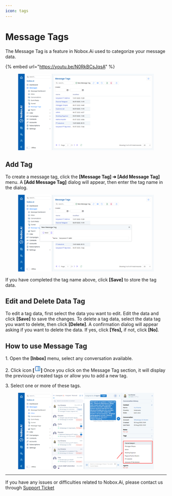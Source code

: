```yaml
---
icon: tags
---
```


# Message Tags

The Message Tag is a feature in Nobox.Ai used to categorize your message data.

{% embed url="https://youtu.be/N0RkBCsJqsA" %}

<figure><img src="../../.gitbook/assets/Message Tags.png" alt=""><figcaption></figcaption></figure>

## **Add Tag**

To create a message tag, click the **\[Message Tag] ➔ \[Add Message Tag]** menu. A **\[Add Message Tag]** dialog will appear, then enter the tag name in the dialog.

<figure><img src="../../.gitbook/assets/New Message Tag .png" alt=""><figcaption></figcaption></figure>

If you have completed the tag name above, click **\[Save]** to store the tag data.

## **Edit and Delete Data Tag**

To edit a tag data, first select the data you want to edit. Edit the data and click **\[Save]** to save the changes. To delete a tag data, select the data tag you want to delete, then click **\[Delete]**. A confirmation dialog will appear asking if you want to delete the data. If yes, click **\[Yes],** if not, click **\[No]**.

## **How to use Message Tag**

1\. Open the **\[Inbox]** menu, select any conversation available.

2\. Click icon **\[**![](<../../.gitbook/assets/information icon.png>)**]** Once you click on the Message Tag section, it will display the previously created tags or allow you to add a new tag.

3\. Select one or more of these tags.

<figure><img src="../../.gitbook/assets/Cara Tag.png" alt=""><figcaption></figcaption></figure>

***

If you have any issues or difficulties related to Nobox.Ai, please contact us through [Support Ticket](https://crm.nobox.ai/clients/tickets)
